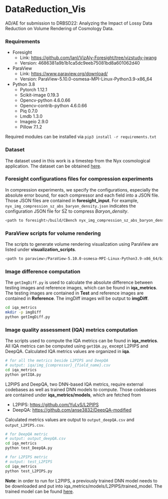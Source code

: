 # DataReduction_Vis

AD/AE for submission to DRBSD22: Analyzing the Impact of Lossy Data Reduction on Volume Rendering of Cosmology Data.

### Requirements 
- Foresight
  - Link: https://github.com/lanl/VizAly-Foresight/tree/vizstudy-jwang
  - Version: 4686381a9b1b1ca5dc9eeb75081bd8a601062d40
- ParaView
  - Link: https://www.paraview.org/download/  
  - Version: ParaView-5.10.0-osmesa-MPI-Linux-Python3.9-x86_64
- Python 3.8
  - Pytorch 1.12.1
  - Scikit-image 0.19.3
  - Opencv-python 4.6.0.66
  - Opencv-contrib-python 4.6.0.66
  - Piq 0.7.0
  - Lmdb 1.3.0
  - Imageio 2.9.0
  - Pillow 7.1.2

Required modules can be installed via ` pip3 install -r requirements.txt `

### Dataset
The dataset used in this work is a timestep from the Nyx cosmological application. The dataset can be obtained [here](https://portal.nersc.gov/project/nyx/highz/512/NVB_C009_l10n512_S12345T692_z54.hdf5).

### Foresight configurations files for compression experiments

In compression experiments, we specify the configurations, especially the absolute error bound, for each compressor and each field into a JSON file. Those JSON files are contained in **foresight_input**. For example, `nyx_img_compression_sz_abs_baryon_density.json` indicates the configuration JSON file for SZ to compress *Baryon_density*.

```bash
<path to foresight>/build/CBench nyx_img_compression_sz_abs_baryon_density.json
```

### ParaView scripts for volume rendering

The scripts to generate volume rendering visualization using ParaView are listed under **visualization_scripts**.

```bash
<path to paraview>/ParaView-5.10.0-osmesa-MPI-Linux-Python3.9-x86_64/bin/pvpython ... img_baryon_density_ReOr.py
```

### Image difference computation

The `getImgDiff.py` is used to calculate the absolute difference between testing images and reference images, which can be found in **iqa_metrics**. The testing images are contained in **Test** and reference images are contained in **Reference**. The imgDiff images will be output to **imgDiff**.

```bash
cd iqa_metrics
mkdir -p imgDiff
python getImgDiff.py
```

### Image quality assessment (IQA) metrics computation

The scripts used to compute the IQA metrics can be found in **iqa_metrics**. All IQA metrics can be computed using `getIQA.py`, except L2PIPS and DeepQA. Calculated IQA metrics values are organized in **iqa**.

```bash
# for all the metrics beside L2PIPS and DeepQA
# output: iqa/img_{compressor}_{field_name}.csv
cd iqa_metrics
python getIQA.py 
```

L2PIPS and DeepQA, two DNN-based IQA metrics, require external codebases as well as trained DNN models to compute. Those codebases are contained under **iqa_metrics/models**, which are fetched from

- L2PIPS: https://github.com/YuLvS/L2PIPS
- DeepQA: https://github.com/anse3832/DeepQA-modified

Calculated metrics values are output to `output_deepQA.csv` and `output_L2PIPS.csv`.

```bash
# for DeepQA metric
# output: output_deepQA.csv
cd iqa_metrics
python test_DeepQA.py 

# for L2PIPS metric
# output: test_L2PIPS
cd iqa_metrics
python test_L2PIPS.py 
```

**Note**: in order to run for L2PIPS, a previously trained DNN model needs to be downloaded and put into iqa_metrics/models/L2PIPS/trained_model. The trained model can be found [here](https://drive.google.com/drive/folders/1ClTLIOJrrXX5i_h-EZU9LkXEh5TDAAuc?usp=sharing).
